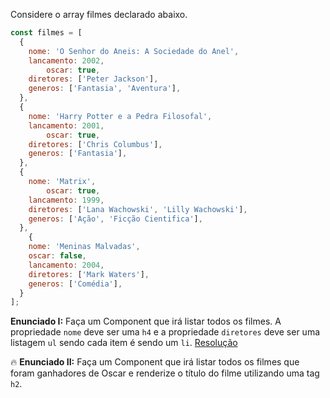 Considere o array filmes declarado abaixo. 

```jsx
const filmes = [
  {
    nome: 'O Senhor do Aneis: A Sociedade do Anel',
    lancamento: 2002,
		oscar: true,
    diretores: ['Peter Jackson'],
    generos: ['Fantasia', 'Aventura'],
  },
  {
    nome: 'Harry Potter e a Pedra Filosofal',
    lancamento: 2001,
		oscar: true,
    diretores: ['Chris Columbus'],
    generos: ['Fantasia'],
  },
  {
    nome: 'Matrix',
		oscar: true,
    lancamento: 1999,
    diretores: ['Lana Wachowski', 'Lilly Wachowski'],
    generos: ['Ação', 'Ficção Cientifica'],
  },
	{
    nome: 'Meninas Malvadas',
    oscar: false,
    lancamento: 2004,
    diretores: ['Mark Waters'],
    generos: ['Comédia'],
  }
];

```

**Enunciado I:** Faça um Component que irá listar todos os filmes. A propriedade `nome` deve ser uma `h4` e a propriedade `diretores` deve ser uma listagem `ul` sendo cada item é sendo um `li`. [Resolução](https://codesandbox.io/s/resolucao-enunciado1-rgwbyc?file=/src/App.js)

🔥 **Enunciado II:** Faça um Component que irá listar todos os filmes que foram ganhadores de Oscar e renderize o título do filme utilizando uma tag `h2`.
